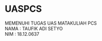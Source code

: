 # UASPCS
MEMENUHI TUGAS UAS MATAKULIAH PCS <br>
NAMA    : TAUFIK ADI SETYO <br>
NIM     : 18.12.0637
